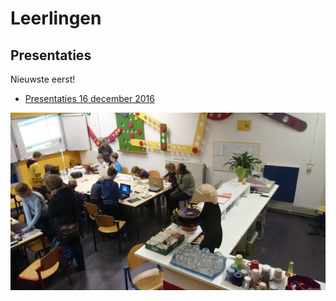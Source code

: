 # Leerlingen

## Presentaties

Nieuwste eerst!

 * [Presentaties 16 december 2016](Presentatie20161216/README.md)

![foto](DSC_0044.JPG)

